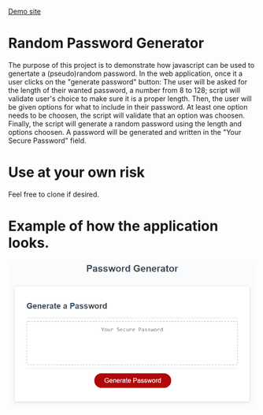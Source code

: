 [Demo site](https://waltoids.github.io/Random-Pass-Generator/)

# Random Password Generator
The purpose of this project is to demonstrate how javascript can be used to genertate a (pseudo)random password.
In the web application, once it a user clicks on the "generate password" button:
The user will be asked for the length of their wanted password, a number from 8 to 128; script will validate user's choice to make sure it is a proper length.
Then, the user will be given options for what to include in their password. At least one option needs to be choosen, the script will validate that an option was choosen.
Finally, the script will generate a random password using the length and options choosen. A password will be generated and written in the "Your Secure Password" field.
# Use at your own risk
Feel free to clone if desired.

# Example of how the application looks.
![Password Generator Demo](/Assets/Password_Generator.png)
